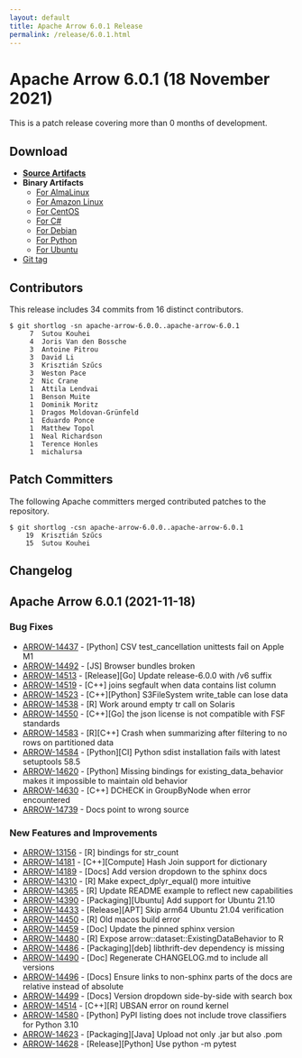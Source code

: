 ```yaml
---
layout: default
title: Apache Arrow 6.0.1 Release
permalink: /release/6.0.1.html
---
```

<!--
{% comment %}
Licensed to the Apache Software Foundation (ASF) under one or more
contributor license agreements.  See the NOTICE file distributed with
this work for additional information regarding copyright ownership.
The ASF licenses this file to you under the Apache License, Version 2.0
(the "License"); you may not use this file except in compliance with
the License.  You may obtain a copy of the License at

http://www.apache.org/licenses/LICENSE-2.0

Unless required by applicable law or agreed to in writing, software
distributed under the License is distributed on an "AS IS" BASIS,
WITHOUT WARRANTIES OR CONDITIONS OF ANY KIND, either express or implied.
See the License for the specific language governing permissions and
limitations under the License.
{% endcomment %}
-->

# Apache Arrow 6.0.1 (18 November 2021)

This is a patch release covering more than 0 months of development.

## Download

* [**Source Artifacts**][1]
* **Binary Artifacts**
  * [For AlmaLinux][2]
  * [For Amazon Linux][3]
  * [For CentOS][4]
  * [For C#][5]
  * [For Debian][6]
  * [For Python][7]
  * [For Ubuntu][8]
* [Git tag][9]

## Contributors

This release includes 34 commits from 16 distinct contributors.

```console
$ git shortlog -sn apache-arrow-6.0.0..apache-arrow-6.0.1
     7	Sutou Kouhei
     4	Joris Van den Bossche
     3	Antoine Pitrou
     3	David Li
     3	Krisztián Szűcs
     3	Weston Pace
     2	Nic Crane
     1	Attila Lendvai
     1	Benson Muite
     1	Dominik Moritz
     1	Dragos Moldovan-Grünfeld
     1	Eduardo Ponce
     1	Matthew Topol
     1	Neal Richardson
     1	Terence Honles
     1	michalursa
```

## Patch Committers

The following Apache committers merged contributed patches to the repository.

```console
$ git shortlog -csn apache-arrow-6.0.0..apache-arrow-6.0.1
    19	Krisztián Szűcs
    15	Sutou Kouhei
```

## Changelog


## Apache Arrow 6.0.1 (2021-11-18)

### Bug Fixes

* [ARROW-14437](https://issues.apache.org/jira/browse/ARROW-14437) - [Python] CSV test\_cancellation unittests fail on Apple M1
* [ARROW-14492](https://issues.apache.org/jira/browse/ARROW-14492) - [JS] Browser bundles broken
* [ARROW-14513](https://issues.apache.org/jira/browse/ARROW-14513) - [Release][Go] Update release-6.0.0 with /v6 suffix
* [ARROW-14519](https://issues.apache.org/jira/browse/ARROW-14519) - [C++] joins segfault when data contains list column
* [ARROW-14523](https://issues.apache.org/jira/browse/ARROW-14523) - [C++][Python] S3FileSystem write\_table can lose data
* [ARROW-14538](https://issues.apache.org/jira/browse/ARROW-14538) - [R] Work around empty tr call on Solaris
* [ARROW-14550](https://issues.apache.org/jira/browse/ARROW-14550) - [C++][Go] the json license is not compatible with FSF standards
* [ARROW-14583](https://issues.apache.org/jira/browse/ARROW-14583) - [R][C++] Crash when summarizing after filtering to no rows on partitioned data
* [ARROW-14584](https://issues.apache.org/jira/browse/ARROW-14584) - [Python][CI] Python sdist installation fails with latest setuptools 58.5
* [ARROW-14620](https://issues.apache.org/jira/browse/ARROW-14620) - [Python] Missing bindings for existing\_data\_behavior makes it impossible to maintain old behavior
* [ARROW-14630](https://issues.apache.org/jira/browse/ARROW-14630) - [C++] DCHECK in GroupByNode when error encountered
* [ARROW-14739](https://issues.apache.org/jira/browse/ARROW-14739) - Docs point to wrong source


### New Features and Improvements

* [ARROW-13156](https://issues.apache.org/jira/browse/ARROW-13156) - [R] bindings for str\_count
* [ARROW-14181](https://issues.apache.org/jira/browse/ARROW-14181) - [C++][Compute] Hash Join support for dictionary	
* [ARROW-14189](https://issues.apache.org/jira/browse/ARROW-14189) - [Docs] Add version dropdown to the sphinx docs
* [ARROW-14310](https://issues.apache.org/jira/browse/ARROW-14310) - [R] Make expect\_dplyr\_equal() more intuitive
* [ARROW-14365](https://issues.apache.org/jira/browse/ARROW-14365) - [R] Update README example to reflect new capabilities
* [ARROW-14390](https://issues.apache.org/jira/browse/ARROW-14390) - [Packaging][Ubuntu] Add support for Ubuntu 21.10
* [ARROW-14433](https://issues.apache.org/jira/browse/ARROW-14433) - [Release][APT] Skip arm64 Ubuntu 21.04 verification
* [ARROW-14450](https://issues.apache.org/jira/browse/ARROW-14450) - [R] Old macos build error
* [ARROW-14459](https://issues.apache.org/jira/browse/ARROW-14459) - [Doc] Update the pinned sphinx version
* [ARROW-14480](https://issues.apache.org/jira/browse/ARROW-14480) - [R] Expose arrow::dataset::ExistingDataBehavior to R
* [ARROW-14486](https://issues.apache.org/jira/browse/ARROW-14486) - [Packaging][deb] libthrift-dev dependency is missing
* [ARROW-14490](https://issues.apache.org/jira/browse/ARROW-14490) - [Doc] Regenerate CHANGELOG.md to include all versions
* [ARROW-14496](https://issues.apache.org/jira/browse/ARROW-14496) - [Docs] Ensure links to non-sphinx parts of the docs are relative instead of absolute
* [ARROW-14499](https://issues.apache.org/jira/browse/ARROW-14499) - [Docs] Version dropdown side-by-side with search box
* [ARROW-14514](https://issues.apache.org/jira/browse/ARROW-14514) - [C++][R] UBSAN error on round kernel
* [ARROW-14580](https://issues.apache.org/jira/browse/ARROW-14580) - [Python] PyPI listing does not include trove classifiers for Python 3.10
* [ARROW-14623](https://issues.apache.org/jira/browse/ARROW-14623) - [Packaging][Java] Upload not only .jar but also .pom
* [ARROW-14628](https://issues.apache.org/jira/browse/ARROW-14628) - [Release][Python] Use python -m pytest


[1]: https://www.apache.org/dyn/closer.lua/arrow/arrow-6.0.1/
[2]: https://apache.jfrog.io/artifactory/arrow/almalinux/
[3]: https://apache.jfrog.io/artifactory/arrow/amazon-linux/
[4]: https://apache.jfrog.io/artifactory/arrow/centos/
[5]: https://apache.jfrog.io/artifactory/arrow/nuget/
[6]: https://apache.jfrog.io/artifactory/arrow/debian/
[7]: https://apache.jfrog.io/artifactory/arrow/python/6.0.1/
[8]: https://apache.jfrog.io/artifactory/arrow/ubuntu/
[9]: https://github.com/apache/arrow/releases/tag/apache-arrow-6.0.1
